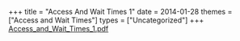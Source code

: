 +++
title = "Access And Wait Times 1"
date = 2014-01-28
themes = ["Access and Wait Times"]
types = ["Uncategorized"]
+++
[Access_and_Wait_Times_1.pdf](/files/Access_and_Wait_Times_1.pdf)
